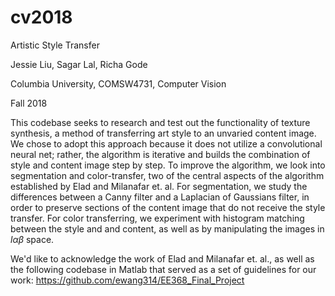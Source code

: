 # cv2018
Artistic Style Transfer

Jessie Liu, Sagar Lal, Richa Gode

Columbia University, COMSW4731, Computer Vision

Fall 2018

This codebase seeks to research and test out the functionality of texture synthesis, a method of transferring art style to an unvaried content image. We chose to adopt this approach because it does not utilize a convolutional neural net; rather, the algorithm is iterative and builds the combination of style and content image step by step. To improve the algorithm, we look into segmentation and color-transfer, two of the central aspects of the algorithm established by Elad and Milanafar et. al. For segmentation, we study the differences between a Canny filter and a Laplacian of Gaussians filter, in order to preserve sections of the content image that do not receive the style transfer. For color transferring, we experiment with histogram matching between the style and and content, as well as by manipulating the images in $l\alpha\beta$ space.

We'd like to acknowledge the work of Elad and Milanafar et. al., as well as the following codebase in Matlab that served as a set of guidelines for our work: https://github.com/ewang314/EE368_Final_Project
